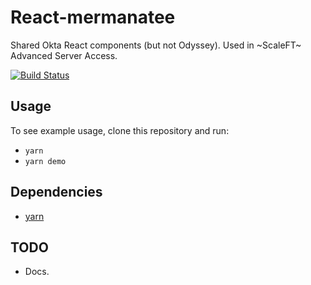 # React-mermanatee

Shared Okta React components (but not Odyssey).  Used in ~ScaleFT~ Advanced Server Access.

[![Build Status](https://travis-ci.org/oktadeveloper/react-mermanatee.svg?branch=master)](https://travis-ci.org/oktadeveloper/react-mermanatee)


## Usage

To see example usage, clone this repository and run:
- `yarn`
- `yarn demo`

## Dependencies

- [yarn](https://yarnpkg.com/)


## TODO

- Docs.
